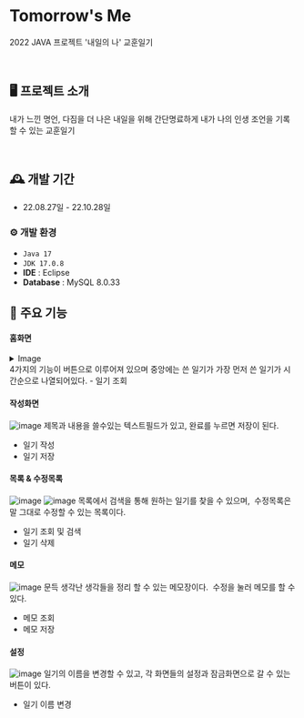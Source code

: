 # Tomorrow's Me
2022 JAVA 프로젝트 '내일의 나' 교훈일기

<br/>

## 🖥️ 프로젝트 소개
내가 느낀 명언, 다짐을 더 나은 내일을 위해 간단명료하게 내가 나의 인생 조언을 기록할 수 있는 교훈일기

<br/>

## 🕰️ 개발 기간
* 22.08.27일 - 22.10.28일

### ⚙️ 개발 환경
- `Java 17`
- `JDK 17.0.8`
- **IDE** : Eclipse
- **Database** : MySQL 8.0.33

## 📌 주요 기능
#### 홈화면 
<details>
  <summary>Image</summary>
  <!-- 내용 -->
  ![001](https://github.com/iris-starry/Tomorrow-s-Me/assets/106311884/0b79e80d-4260-420d-bf50-e6f5e30e3656)
![002](https://github.com/iris-starry/Tomorrow-s-Me/assets/106311884/114760c8-d921-48a7-bbac-3ec2be701cdd)

</details>
4가지의 기능이 버튼으로 이루어져 있으며 중앙에는 쓴 일기가 가장 먼저 쓴 일기가 시간순으로 나열되어있다.
- 일기 조회


#### 작성화면 
![image](https://github.com/iris-starry/Tomorrow-s-Me/assets/106311884/27157218-513e-4ae1-a1d8-fed787f8f46b)
제목과 내용을 쓸수있는 텍스트필드가 있고, 완료를 누르면 저장이 된다.
- 일기 작성
- 일기 저장
  
#### 목록 & 수정목록 
![image](https://github.com/iris-starry/Tomorrow-s-Me/assets/106311884/7ae8ba9a-4c41-4e15-8e45-0de80d7a1af6)
![image](https://github.com/iris-starry/Tomorrow-s-Me/assets/106311884/5400fd1f-ffd2-4b03-aa46-c3713b777636)
목록에서 검색을 통해 원하는 일기를 찾을 수 있으며, 
수정목록은 말 그대로 수정할 수 있는 목록이다.
- 일기 조회 및 검색
- 일기 삭제

#### 메모 
![image](https://github.com/iris-starry/Tomorrow-s-Me/assets/106311884/0d1735dc-2dd4-41d3-83c5-0165a3e24846)
문득 생각난 생각들을 정리 할 수 있는 메모장이다. 
수정을 눌러 메모를 할 수 있다.
- 메모 조회 
- 메모 저장

#### 설정
![image](https://github.com/iris-starry/Tomorrow-s-Me/assets/106311884/c1ede24a-0386-440d-a54b-634d6070dc9a)
일기의 이름을 변경할 수 있고, 각 화면들의 설정과 잠금화면으로 갈 수 있는 버튼이 있다.
- 일기 이름 변경
